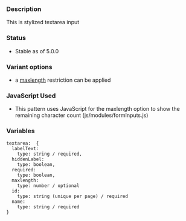 ### Description
This is stylized textarea input

### Status
* Stable as of 5.0.0

### Variant options
* a [maxlength](./?p=atoms-textarea-set-characters) restriction can be applied

### JavaScript Used
* This pattern uses JavaScript for the maxlength option to show the remaining character count (js/modules/formInputs.js)

### Variables
~~~
textarea:  {
  labelText:
    type: string / required,
  hiddenLabel:
    type: boolean,
  required: 
    type: boolean,
  maxlength:
    type: number / optional
  id: 
    type: string (unique per page) / required
  name: 
    type: string / required
}
~~~
